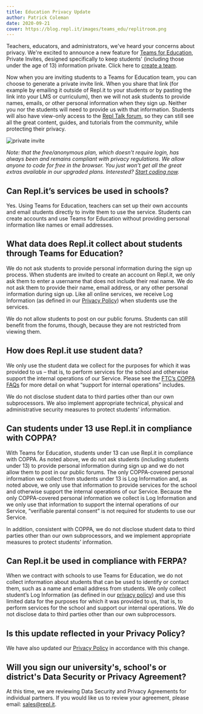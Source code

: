 ```yaml
---
title: Education Privacy Update
author: Patrick Coleman
date: 2020-09-21
cover: https://blog.repl.it/images/teams_edu/replitroom.png
---
```


Teachers, educators, and administrators, we've heard your concerns about privacy. We're excited to announce a new feature for [Teams for Education](https://repl.it/site/teams), Private Invites, designed specifically to keep students' (including those under the age of 13) information private. Click here to [create a team](https://repl.it/teams).

Now when you are inviting students to a Teams for Education team, you can choose to generate a private invite link. When you share that link (for example by emailing it outside of Repl.it to your students or by pasting the link into your LMS or curriculum), then we will not ask students to provide names, emails, or other personal information when they sign up. Neither you nor the students will need to provide us with that information. Students will also have view-only access to the [Repl Talk forum](https://repl.it/talk/all), so they can still see all the great content, guides, and tutorials from the community, while protecting their privacy.

![private invite](https://blog.repl.it/images/teams_edu/privateinvite.png)

*Note: that the free/anonymous plan, which doesn't require login, has always been and remains compliant with privacy regulations. We allow anyone to code for free in the browser. You just won't get all the great extras available in our upgraded plans. Interested? [Start coding now](https://repl.it/languages).*

## Can Repl.it’s services be used in schools?

Yes. Using Teams for Education, teachers can set up their own accounts and email students directly to invite them to use the service. Students can create accounts and use Teams for Education without providing personal information like names or email addresses.  

## What data does Repl.it collect about students through Teams for Education?

We do not ask students to provide personal information during the sign up process. When students are invited to create an account on Repl.it, we only ask them to enter a username that does not include their real name. We do not ask them to provide their name, email address, or any other personal information during sign up. Like all online services, we receive Log Information (as defined in our [Privacy Policy](https://repl.it/site/privacy)) when students use the services.

We do not allow students to post on our public forums. Students can still benefit from the forums, though, because they are not restricted from viewing them.

## How does Repl.it use student data?

We only use the student data we collect for the purposes for which it was provided to us – that is, to perform services for the school and otherwise support the internal operations of our Service. Please see the [FTC’s COPPA FAQs](https://www.ftc.gov/tips-advice/business-center/guidance/complying-coppa-frequently-asked-questions-0) for more detail on what “support for internal operations” includes.

We do not disclose student data to third parties other than our own subprocessors. We also implement appropriate technical, physical and administrative security measures to protect students’ information.

## Can students under 13 use Repl.it in compliance with COPPA?

With Teams for Education, students under 13 can use Repl.it in compliance with COPPA. As noted above, we do not ask students (including students under 13) to provide personal information during sign up and we do not allow them to post in our public forums. The only COPPA-covered personal information we collect from students under 13 is Log Information and, as noted above, we only use that information to provide services for the school and otherwise support the internal operations of our Service. Because the only COPPA-covered personal information we collect is Log Information and we only use that information to support the internal operations of our Service, “verifiable parental consent” is not required for students to use our Service.

In addition, consistent with COPPA, we do not disclose student data to third parties other than our own subprocessors, and we implement appropriate measures to protect students’ information.

## Can Repl.it be used in compliance with FERPA?

When we contract with schools to use Teams for Education, we do not collect information about students that can be used to identify or contact them, such as a name and email address from students.  We only collect student’s Log Information (as defined in our [privacy policy](https://repl.it/site/privacy)) and use this limited data for the purposes for which it was provided to us, that is, to perform services for the school and support our internal operations. We do not disclose data to third parties other than our own subprocessors.

## Is this update reflected in your Privacy Policy?

We have also updated our [Privacy Policy](https://repl.it/site/privacy) in accordance with this change.

## Will you sign our university's, school's or district's Data Security or Privacy Agreement?

At this time, we are reviewing Data Security and Privacy Agreements for individual partners. If you would like us to review your agreement, please email: [sales@repl.it](mailto:sales@repl.it).  